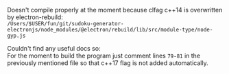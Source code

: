 Doesn't compile properly at the moment because clfag c++14 is overwritten by electron-rebuild:<br>
`/Users/$USER/fun/git/sudoku-generator-electronjs/node_modules/@electron/rebuild/lib/src/module-type/node-gyp.js`

Couldn't find any useful docs so:<br>
For the moment to build the program just comment lines `79-81` in the previously mentioned file so that c++17 flag is not added automatically.


